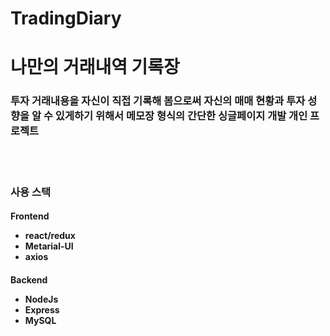 # TradingDiary

<h1>나만의 거래내역 기록장</h1>
<h3>투자 거래내용을 자신이 직접 기록해 봄으로써 자신의 매매 현황과 투자 성향을 알 수 있게하기 위해서 메모장 형식의 간단한 싱글페이지 개발 개인 프로젝트</h3> </br>
</br>
<h3>사용 스택</br>
</h3>
<h4>
Frontend</br>
<ul>
    <li>react/redux</li>
    <li>Metarial-UI</li>
    <li>axios</li>
<ul>
</h4>
<h4>
Backend</br>
<ul>
    <li>NodeJs</li>
    <li>Express</li>
    <li>MySQL</li>
<ul>
</h4>
